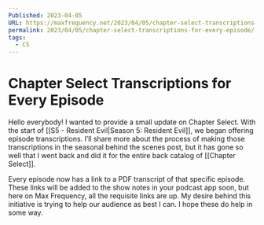```yaml
---
Published: 2023-04-05
URL: https://maxfrequency.net/2023/04/05/chapter-select-transcriptions-for-every-episode/
permalink: 2023/04/05/chapter-select-transcriptions-for-every-episode/
tags:
  - CS
---
```

# Chapter Select Transcriptions for Every Episode

Hello everybody! I wanted to provide a small update on Chapter Select. With the start of [[S5 - Resident Evil|Season 5: Resident Evil]], we began offering episode transcriptions. I’ll share more about the process of making those transcriptions in the seasonal behind the scenes post, but it has gone so well that I went back and did it for the entire back catalog of [[Chapter Select]].

Every episode now has a link to a PDF transcript of that specific episode. These links will be added to the show notes in your podcast app soon, but here on Max Frequency, all the requisite links are up. My desire behind this initiative is trying to help our audience as best I can. I hope these do help in some way.